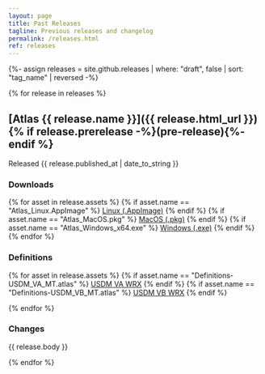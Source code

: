 ```yaml
---
layout: page
title: Past Releases
tagline: Previous releases and changelog
permalink: /releases.html
ref: releases
---
```


{%- assign releases = site.github.releases | where: "draft", false | sort: "tag_name" | reversed -%}

{% for release in releases %}

## [Atlas {{ release.name }}]({{ release.html_url }}) {% if release.prerelease -%}(pre-release){%- endif %}
Released <time datetime="{{ release.published_at | date_to_xmlschema }}">{{ release.published_at | date_to_string }}</time>

### Downloads
{% for asset in release.assets %}
{% if asset.name == "Atlas_Linux.AppImage" %}
<a href="{{ asset.browser_download_url }}" class="btn">Linux (.AppImage)</a>
{% endif %}
{% if asset.name == "Atlas_MacOS.pkg" %}
<a href="{{ asset.browser_download_url }}" class="btn">MacOS (.pkg)</a>
{% endif %}
{% if asset.name == "Atlas_Windows_x64.exe" %}
<a href="{{ asset.browser_download_url }}" class="btn">Windows (.exe)</a>
{% endif %}
{% endfor %}
### Definitions
{% for asset in release.assets %}
  {% if asset.name == "Definitions-USDM_VA_MT.atlas" %}
<a href="{{ asset.browser_download_url }}" class="btn">USDM VA WRX</a>
  {% endif %}
  {% if asset.name == "Definitions-USDM_VB_MT.atlas" %}
<a href="{{ asset.browser_download_url }}" class="btn">USDM VB WRX</a>
  {% endif %}
  
{% endfor %}

### Changes
{{ release.body }}

{% endfor %}


